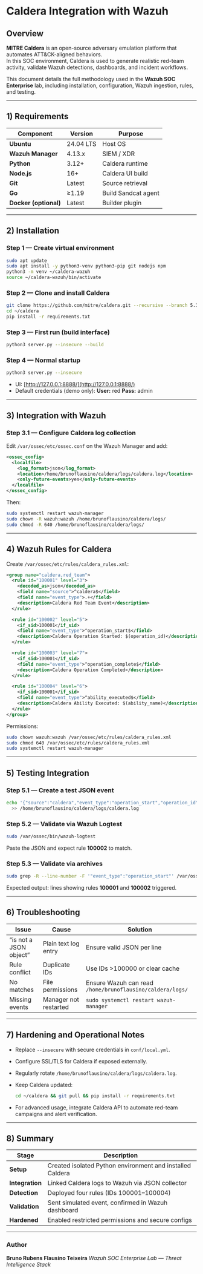 # Caldera Integration with Wazuh

## Overview
**MITRE Caldera** is an open-source adversary emulation platform that automates ATT&CK-aligned behaviors.  
In this SOC environment, Caldera is used to generate realistic red-team activity, validate Wazuh detections, dashboards, and incident workflows.

This document details the full methodology used in the **Wazuh SOC Enterprise** lab, including installation, configuration, Wazuh ingestion, rules, and testing.

---

## 1) Requirements
| Component | Version | Purpose |
|------------|----------|----------|
| **Ubuntu** | 24.04 LTS | Host OS |
| **Wazuh Manager** | 4.13.x | SIEM / XDR |
| **Python** | 3.12+ | Caldera runtime |
| **Node.js** | 16+ | Caldera UI build |
| **Git** | Latest | Source retrieval |
| **Go** | ≥1.19 | Build Sandcat agent |
| **Docker (optional)** | Latest | Builder plugin |

---

## 2) Installation

### Step 1 — Create virtual environment
```bash
sudo apt update
sudo apt install -y python3-venv python3-pip git nodejs npm
python3 -m venv ~/caldera-wazuh
source ~/caldera-wazuh/bin/activate
````

### Step 2 — Clone and install Caldera

```bash
git clone https://github.com/mitre/caldera.git --recursive --branch 5.3.0
cd ~/caldera
pip install -r requirements.txt
```

### Step 3 — First run (build interface)

```bash
python3 server.py --insecure --build
```

### Step 4 — Normal startup

```bash
python3 server.py --insecure
```

* UI: [http://127.0.0.1:8888/](http://127.0.0.1:8888/)
* Default credentials (demo only):
  **User:** red
  **Pass:** admin

---

## 3) Integration with Wazuh

### Step 3.1 — Configure Caldera log collection

Edit `/var/ossec/etc/ossec.conf` on the Wazuh Manager and add:

```xml
<ossec_config>
  <localfile>
    <log_format>json</log_format>
    <location>/home/brunoflausino/caldera/logs/caldera.log</location>
    <only-future-events>yes</only-future-events>
  </localfile>
</ossec_config>
```

Then:

```bash
sudo systemctl restart wazuh-manager
sudo chown -R wazuh:wazuh /home/brunoflausino/caldera/logs/
sudo chmod -R 640 /home/brunoflausino/caldera/logs/
```

---

## 4) Wazuh Rules for Caldera

Create `/var/ossec/etc/rules/caldera_rules.xml`:

```xml
<group name="caldera,red_team">
  <rule id="100001" level="3">
    <decoded_as>json</decoded_as>
    <field name="source">^caldera$</field>
    <field name="event_type">.+</field>
    <description>Caldera Red Team Event</description>
  </rule>

  <rule id="100002" level="5">
    <if_sid>100001</if_sid>
    <field name="event_type">^operation_start$</field>
    <description>Caldera Operation Started: $(operation_id)</description>
  </rule>

  <rule id="100003" level="7">
    <if_sid>100001</if_sid>
    <field name="event_type">^operation_complete$</field>
    <description>Caldera Operation Completed</description>
  </rule>

  <rule id="100004" level="6">
    <if_sid>100001</if_sid>
    <field name="event_type">^ability_executed$</field>
    <description>Caldera Ability Executed: $(ability_name)</description>
  </rule>
</group>
```

Permissions:

```bash
sudo chown wazuh:wazuh /var/ossec/etc/rules/caldera_rules.xml
sudo chmod 640 /var/ossec/etc/rules/caldera_rules.xml
sudo systemctl restart wazuh-manager
```

---

## 5) Testing Integration

### Step 5.1 — Create a test JSON event

```bash
echo '{"source":"caldera","event_type":"operation_start","operation_id":"demo-'$(date +%s)'","ts":"'$(date -Is)'"}' \
  >> /home/brunoflausino/caldera/logs/caldera.log
```

### Step 5.2 — Validate via Wazuh Logtest

```bash
sudo /var/ossec/bin/wazuh-logtest
```

Paste the JSON and expect rule **100002** to match.

### Step 5.3 — Validate via archives

```bash
sudo grep -R --line-number -F '"event_type":"operation_start"' /var/ossec/logs/ 2>/dev/null | head
```

Expected output: lines showing rules **100001** and **100002** triggered.

---

## 6) Troubleshooting

| Issue                  | Cause                 | Solution                                                  |
| ---------------------- | --------------------- | --------------------------------------------------------- |
| “is not a JSON object” | Plain text log entry  | Ensure valid JSON per line                                |
| Rule conflict          | Duplicate IDs         | Use IDs >100000 or clear cache                            |
| No matches             | File permissions      | Ensure Wazuh can read `/home/brunoflausino/caldera/logs/` |
| Missing events         | Manager not restarted | `sudo systemctl restart wazuh-manager`                    |

---

## 7) Hardening and Operational Notes

* Replace `--insecure` with secure credentials in `conf/local.yml`.
* Configure SSL/TLS for Caldera if exposed externally.
* Regularly rotate `/home/brunoflausino/caldera/logs/caldera.log`.
* Keep Caldera updated:

  ```bash
  cd ~/caldera && git pull && pip install -r requirements.txt
  ```
* For advanced usage, integrate Caldera API to automate red-team campaigns and alert verification.

---

## 8) Summary

| Stage           | Description                                               |
| --------------- | --------------------------------------------------------- |
| **Setup**       | Created isolated Python environment and installed Caldera |
| **Integration** | Linked Caldera logs to Wazuh via JSON collector           |
| **Detection**   | Deployed four rules (IDs 100001–100004)                   |
| **Validation**  | Sent simulated event, confirmed in Wazuh dashboard        |
| **Hardened**    | Enabled restricted permissions and secure configs         |

---

### Author

**Bruno Rubens Flausino Teixeira**
*Wazuh SOC Enterprise Lab — Threat Intelligence Stack*
